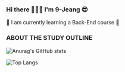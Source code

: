 ### Hi there 👋👋👋  I'm 9-Jeang 😎

🌱 I am currently learning a Back-End course 🌱 

<!--
**sora9z/sora9z** is a ✨ _special_ ✨ repository because its `README.md` (this file) appears on your GitHub profile.

Here are some ideas to get you started:

- 🔭 I’m currently working on ...
- 🌱 I’m currently learning ...
- 👯 I’m looking to collaborate on ...
- 🤔 I’m looking for help with ...
- 💬 Ask me about ...
- 📫 How to reach me: ...
- 😄 Pronouns: ...
- ⚡ Fun fact: ...
-->
<!-- [![Anurag's GitHub stats](https://github-readme-stats.vercel.app/api?username=sora9z)](https://github.com/anuraghazra/github-readme-stats) -->

### ABOUT THE STUDY OUTLINE

![Anurag's GitHub stats](https://github-readme-stats.vercel.app/api?username=sora9z&show_icons=true&theme=midnight-purple)

![Top Langs](https://github-readme-stats.vercel.app/api/top-langs/?username=sora9z&layout=compact&show_icons=true&theme=midnight-purple)
